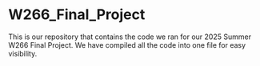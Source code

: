 # W266_Final_Project
This is our repository that contains the code we ran for our 2025 Summer W266 Final Project. We have compiled all the code into one file for easy visibility.
